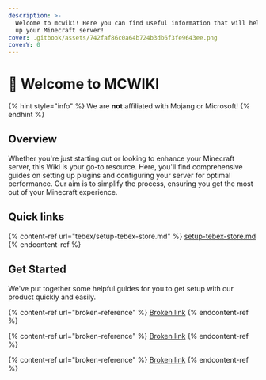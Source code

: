 ```yaml
---
description: >-
  Welcome to mcwiki! Here you can find useful information that will help you set
  up your Minecraft server!
cover: .gitbook/assets/742faf86c0a64b724b3db6f3fe9643ee.png
coverY: 0
---
```


# 👋 Welcome to MCWIKI

{% hint style="info" %}
We are **not** affiliated with Mojang or Microsoft!
{% endhint %}

## Overview

Whether you're just starting out or looking to enhance your Minecraft server, this Wiki is your go-to resource. Here, you'll find comprehensive guides on setting up plugins and configuring your server for optimal performance. Our aim is to simplify the process, ensuring you get the most out of your Minecraft experience.

## Quick links

{% content-ref url="tebex/setup-tebex-store.md" %}
[setup-tebex-store.md](tebex/setup-tebex-store.md)
{% endcontent-ref %}

## Get Started

We've put together some helpful guides for you to get setup with our product quickly and easily.

{% content-ref url="broken-reference" %}
[Broken link](broken-reference)
{% endcontent-ref %}

{% content-ref url="broken-reference" %}
[Broken link](broken-reference)
{% endcontent-ref %}

{% content-ref url="broken-reference" %}
[Broken link](broken-reference)
{% endcontent-ref %}
